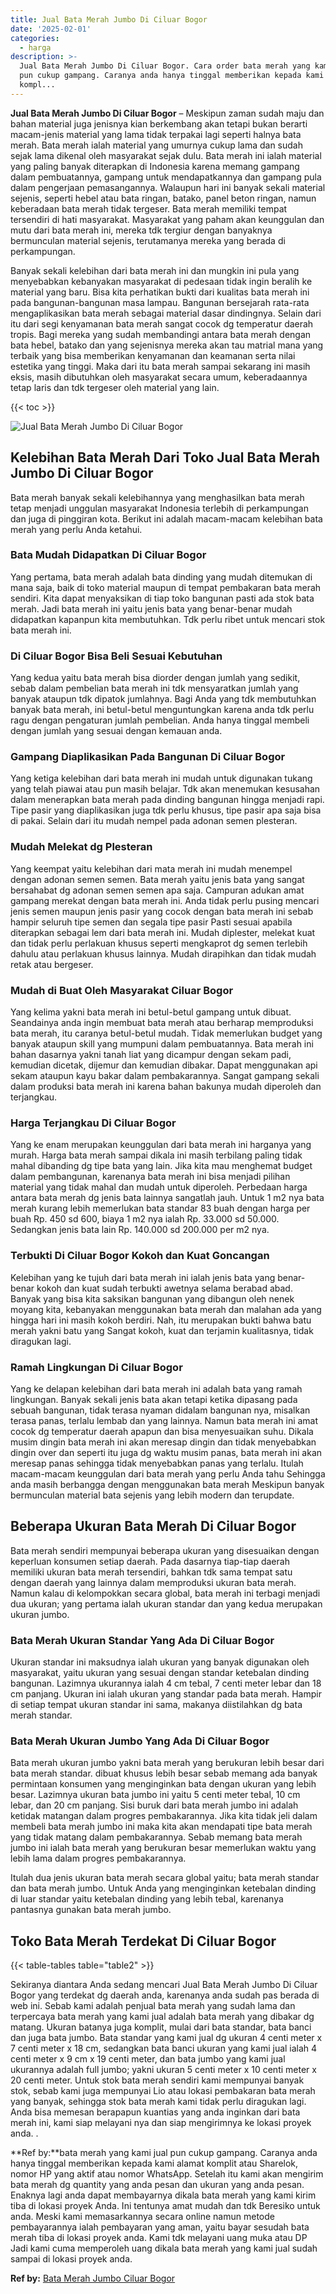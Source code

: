 ```yaml
---
title: Jual Bata Merah Jumbo Di Ciluar Bogor
date: '2025-02-01'
categories:
  - harga
description: >-
  Jual Bata Merah Jumbo Di Ciluar Bogor. Cara order bata merah yang kami jual
  pun cukup gampang. Caranya anda hanya tinggal memberikan kepada kami alamat
  kompl...
---
```


**Jual Bata Merah Jumbo Di Ciluar Bogor** – Meskipun zaman sudah maju dan bahan material juga jenisnya kian berkembang akan tetapi bukan berarti macam-jenis material yang lama tidak terpakai lagi seperti halnya bata merah. Bata merah ialah material yang umurnya cukup lama dan sudah sejak lama dikenal oleh masyarakat sejak dulu. Bata merah ini ialah material yang paling banyak diterapkan di Indonesia karena memang gampang dalam pembuatannya, gampang untuk mendapatkannya dan gampang pula dalam pengerjaan pemasangannya. Walaupun hari ini banyak sekali material sejenis, seperti hebel atau bata ringan, batako, panel beton ringan, namun keberadaan bata merah tidak tergeser. Bata merah memiliki tempat tersendiri di hati masyarakat. Masyarakat yang paham akan keunggulan dan mutu dari bata merah ini, mereka tdk tergiur dengan banyaknya bermunculan material sejenis, terutamanya mereka yang berada di perkampungan.

Banyak sekali kelebihan dari bata merah ini dan mungkin ini pula yang menyebabkan kebanyakan masyarakat di pedesaan tidak ingin beralih ke material yang baru. Bisa kita perhatikan bukti dari kualitas bata merah ini pada bangunan-bangunan masa lampau. Bangunan bersejarah rata-rata mengaplikasikan bata merah sebagai material dasar dindingnya. Selain dari itu dari segi kenyamanan bata merah sangat cocok dg temperatur daerah tropis. Bagi mereka yang sudah membandingi antara bata merah dengan bata hebel, batako dan yang sejenisnya mereka akan tau matrial mana yang terbaik yang bisa memberikan kenyamanan dan keamanan serta nilai estetika yang tinggi. Maka dari itu bata merah sampai sekarang ini masih eksis, masih dibutuhkan oleh masyarakat secara umum, keberadaannya tetap laris dan tdk tergeser oleh material yang lain.

{{< toc >}}

![Jual Bata Merah Jumbo Di Ciluar Bogor](/images/jual-bata-merah-32.png)

## Kelebihan Bata Merah Dari Toko Jual Bata Merah Jumbo Di Ciluar Bogor

Bata merah banyak sekali kelebihannya yang menghasilkan bata merah tetap menjadi unggulan masyarakat Indonesia terlebih di perkampungan dan juga di pinggiran kota. Berikut ini adalah macam-macam kelebihan bata merah yang perlu Anda ketahui.

### Bata Mudah Didapatkan Di Ciluar Bogor

Yang pertama, bata merah adalah bata dinding yang mudah ditemukan di mana saja, baik di toko material maupun di tempat pembakaran bata merah sendiri. Kita dapat menyaksikan di tiap toko bangunan pasti ada stok bata merah. Jadi bata merah ini yaitu jenis bata yang benar-benar mudah didapatkan kapanpun kita membutuhkan. Tdk perlu ribet untuk mencari stok bata merah ini.

### Di Ciluar Bogor Bisa Beli Sesuai Kebutuhan

Yang kedua yaitu bata merah bisa diorder dengan jumlah yang sedikit, sebab dalam pembelian bata merah ini tdk mensyaratkan jumlah yang banyak ataupun tdk dipatok jumlahnya. Bagi Anda yang tdk membutuhkan banyak bata merah, ini betul-betul menguntungkan karena anda tdk perlu ragu dengan pengaturan jumlah pembelian. Anda hanya tinggal membeli dengan jumlah yang sesuai dengan kemauan anda.

### Gampang Diaplikasikan Pada Bangunan Di Ciluar Bogor

Yang ketiga kelebihan dari bata merah ini mudah untuk digunakan tukang yang telah piawai atau pun masih belajar. Tdk akan menemukan kesusahan dalam menerapkan bata merah pada dinding bangunan hingga menjadi rapi. Tipe pasir yang diaplikasikan juga tdk perlu khusus, tipe pasir apa saja bisa di pakai. Selain dari itu mudah nempel pada adonan semen plesteran.

### Mudah Melekat dg Plesteran

Yang keempat yaitu kelebihan dari mata merah ini mudah menempel dengan adonan semen semen. Bata merah yaitu jenis bata yang sangat bersahabat dg adonan semen semen apa saja. Campuran adukan amat gampang merekat dengan bata merah ini. Anda tidak perlu pusing mencari jenis semen maupun jenis pasir yang cocok dengan bata merah ini sebab hampir seluruh tipe semen dan segala tipe pasir Pasti sesuai apabila diterapkan sebagai lem dari bata merah ini. Mudah diplester, melekat kuat dan tidak perlu perlakuan khusus seperti mengkaprot dg semen terlebih dahulu atau perlakuan khusus lainnya. Mudah dirapihkan dan tidak mudah retak atau bergeser.

### Mudah di Buat Oleh Masyarakat Ciluar Bogor

Yang kelima yakni bata merah ini betul-betul gampang untuk dibuat. Seandainya anda ingin membuat bata merah atau berharap memproduksi bata merah, itu caranya betul-betul mudah. Tidak memerlukan budget yang banyak ataupun skill yang mumpuni dalam pembuatannya. Bata merah ini bahan dasarnya yakni tanah liat yang dicampur dengan sekam padi, kemudian dicetak, dijemur dan kemudian dibakar. Dapat menggunakan api sekam ataupun kayu bakar dalam pembakarannya. Sangat gampang sekali dalam produksi bata merah ini karena bahan bakunya mudah diperoleh dan terjangkau.

### Harga Terjangkau Di Ciluar Bogor

Yang ke enam merupakan keunggulan dari bata merah ini harganya yang murah. Harga bata merah sampai dikala ini masih terbilang paling tidak mahal dibanding dg tipe bata yang lain. Jika kita mau menghemat budget dalam pembangunan, karenanya bata merah ini bisa menjadi pilihan material yang tidak mahal dan mudah untuk diperoleh. Perbedaan harga antara bata merah dg jenis bata lainnya sangatlah jauh. Untuk 1 m2 nya bata merah kurang lebih memerlukan bata standar 83 buah dengan harga per buah Rp. 450 sd 600, biaya 1 m2 nya ialah Rp. 33.000 sd 50.000. Sedangkan jenis bata lain Rp. 140.000 sd 200.000 per m2 nya.

### Terbukti Di Ciluar Bogor Kokoh dan Kuat Goncangan

Kelebihan yang ke tujuh dari bata merah ini ialah jenis bata yang benar-benar kokoh dan kuat sudah terbukti awetnya selama berabad abad. Banyak yang bisa kita saksikan bangunan yang dibangun oleh nenek moyang kita, kebanyakan menggunakan bata merah dan malahan ada yang hingga hari ini masih kokoh berdiri. Nah, itu merupakan bukti bahwa batu merah yakni batu yang Sangat kokoh, kuat dan terjamin kualitasnya, tidak diragukan lagi.

### Ramah Lingkungan Di Ciluar Bogor

Yang ke delapan kelebihan dari bata merah ini adalah bata yang ramah lingkungan. Banyak sekali jenis bata akan tetapi ketika dipasang pada sebuah bangunan, tidak terasa nyaman didalam bangunan nya, misalkan terasa panas, terlalu lembab dan yang lainnya. Namun bata merah ini amat cocok dg temperatur daerah apapun dan bisa menyesuaikan suhu. Dikala musim dingin bata merah ini akan meresap dingin dan tidak menyebabkan dingin over dan seperti itu juga dg waktu musim panas, bata merah ini akan meresap panas sehingga tidak menyebabkan panas yang terlalu. Itulah macam-macam keunggulan dari bata merah yang perlu Anda tahu Sehingga anda masih berbangga dengan menggunakan bata merah Meskipun banyak bermunculan material bata sejenis yang lebih modern dan terupdate.

## Beberapa Ukuran Bata Merah Di Ciluar Bogor

Bata merah sendiri mempunyai beberapa ukuran yang disesuaikan dengan keperluan konsumen setiap daerah. Pada dasarnya tiap-tiap daerah memiliki ukuran bata merah tersendiri, bahkan tdk sama tempat satu dengan daerah yang lainnya dalam memproduksi ukuran bata merah. Namun kalau di kelompokkan secara global, bata merah ini terbagi menjadi dua ukuran; yang pertama ialah ukuran standar dan yang kedua merupakan ukuran jumbo.

### Bata Merah Ukuran Standar Yang Ada Di Ciluar Bogor

Ukuran standar ini maksudnya ialah ukuran yang banyak digunakan oleh masyarakat, yaitu ukuran yang sesuai dengan standar ketebalan dinding bangunan. Lazimnya ukurannya ialah 4 cm tebal, 7 centi meter lebar dan 18 cm panjang. Ukuran ini ialah ukuran yang standar pada bata merah. Hampir di setiap tempat ukuran standar ini sama, makanya diistilahkan dg bata merah standar.

### Bata Merah Ukuran Jumbo Yang Ada Di Ciluar Bogor

Bata merah ukuran jumbo yakni bata merah yang berukuran lebih besar dari bata merah standar. dibuat khusus lebih besar sebab memang ada banyak permintaan konsumen yang menginginkan bata dengan ukuran yang lebih besar. Lazimnya ukuran bata jumbo ini yaitu 5 centi meter tebal, 10 cm lebar, dan 20 cm panjang. Sisi buruk dari bata merah jumbo ini adalah ketidak matangan dalam progres pembakarannya. Jika kita tidak jeli dalam membeli bata merah jumbo ini maka kita akan mendapati tipe bata merah yang tidak matang dalam pembakarannya. Sebab memang bata merah jumbo ini ialah bata merah yang berukuran besar memerlukan waktu yang lebih lama dalam progres pembakarannya.

Itulah dua jenis ukuran bata merah secara global yaitu; bata merah standar dan bata merah jumbo. Untuk Anda yang menginginkan ketebalan dinding di luar standar yaitu ketebalan dinding yang lebih tebal, karenanya pantasnya gunakan bata merah jumbo.

## Toko Bata Merah Terdekat Di Ciluar Bogor

{{< table-tables table="table2" >}}

Sekiranya diantara Anda sedang mencari Jual Bata Merah Jumbo Di Ciluar Bogor yang terdekat dg daerah anda, karenanya anda sudah pas berada di web ini. Sebab kami adalah penjual bata merah yang sudah lama dan terpercaya bata merah yang kami jual adalah bata merah yang dibakar dg matang. Ukuran batanya juga komplit, mulai dari bata standar, bata banci dan juga bata jumbo. Bata standar yang kami jual dg ukuran 4 centi meter x 7 centi meter x 18 cm, sedangkan bata banci ukuran yang kami jual ialah 4 centi meter x 9 cm x 19 centi meter, dan bata jumbo yang kami jual ukurannya adalah full jumbo; yakni ukuran 5 centi meter x 10 centi meter x 20 centi meter. Untuk stok bata merah sendiri kami mempunyai banyak stok, sebab kami juga mempunyai Lio atau lokasi pembakaran bata merah yang banyak, sehingga stok bata merah kami tidak perlu diragukan lagi. Anda bisa memesan berapapun kuantias yang anda inginkan dari bata merah ini, kami siap melayani nya dan siap mengirimnya ke lokasi proyek anda.
.

**Ref by:**bata merah yang kami jual pun cukup gampang. Caranya anda hanya tinggal memberikan kepada kami alamat komplit atau Sharelok, nomor HP yang aktif atau nomor WhatsApp. Setelah itu kami akan mengirim bata merah dg quantity yang anda pesan dan ukuran yang anda pesan. Enaknya lagi anda dapat membayarnya dikala bata merah yang kami kirim tiba di lokasi proyek Anda. Ini tentunya amat mudah dan tdk Beresiko untuk anda. Meski kami memasarkannya secara online namun metode pembayarannya ialah pembayaran yang aman, yaitu bayar sesudah bata merah tiba di lokasi proyek anda. Kami tdk melayani uang muka atau DP Jadi kami cuma memperoleh uang dikala bata merah yang kami jual sudah sampai di lokasi proyek anda.

**Ref by:** [Bata Merah Jumbo Ciluar Bogor](https://id.wikipedia.org/wiki/Bata)
